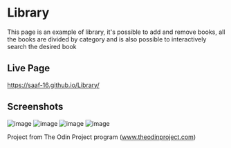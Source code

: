 # Library
This page is an example of library, it's possible to add and remove books, all the books are divided by category and is also possible to interactively search the desired book

## Live Page
https://saaf-16.github.io/Library/

## Screenshots
![image](https://user-images.githubusercontent.com/79462238/128392989-c9f7b3e3-239c-455f-b05f-84f9470038d2.png)
![image](https://user-images.githubusercontent.com/79462238/128392999-8ddc571c-1a32-4369-a868-201fae537e57.png)
![image](https://user-images.githubusercontent.com/79462238/128393002-1fc3edb2-a55c-4419-aab7-12b007422f3a.png)
![image](https://user-images.githubusercontent.com/79462238/128393054-04dcb5c3-cfb1-4cc3-adfc-0bd326242aab.png)



Project from The Odin Project program (www.theodinproject.com)

